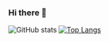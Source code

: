 ### Hi there 👋

<!--
**khaled-ansary/khaled-ansary** is a ✨ _special_ ✨ repository because its `README.md` (this file) appears on your GitHub profile.

Here are some ideas to get you started:

- 🔭 I’m currently working on ...
- 🌱 I’m currently learning ...
- 👯 I’m looking to collaborate on ...
- 🤔 I’m looking for help with ...
- 💬 Ask me about ...
- 📫 How to reach me: ...
- 😄 Pronouns: ...
- ⚡ Fun fact: ...
-->
![GitHub stats](https://github-readme-stats.vercel.app/api?username=khaled-ansary&show_icons=true&bg_color=00000000)
[![Top Langs](https://github-readme-stats.vercel.app/api/top-langs/?username=khaled-ansary&hide_progress=false)](https://github.com/khaled-ansary/github-readme-stats)
